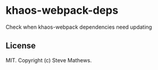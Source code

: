 # khaos-webpack-deps

Check when khaos-webpack dependencies need updating

## License

MIT. Copyright (c) Steve Mathews.